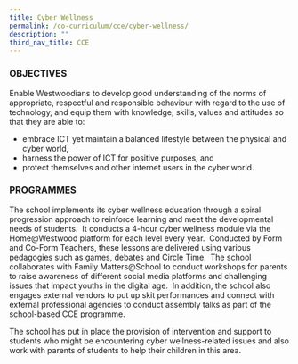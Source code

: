 ```yaml
---
title: Cyber Wellness
permalink: /co-curriculum/cce/cyber-wellness/
description: ""
third_nav_title: CCE
---
```

### OBJECTIVES

Enable Westwoodians to develop good understanding of the norms of appropriate, respectful and responsible behaviour with regard to the use of technology, and equip them with knowledge, skills, values and attitudes so that they are able to:

*   embrace ICT yet maintain a balanced lifestyle between the physical and cyber world,
*   harness the power of ICT for positive purposes, and
*   protect themselves and other internet users in the cyber world.

  

### PROGRAMMES

The school implements its cyber wellness education through a spiral progression approach to reinforce learning and meet the developmental needs of students.  It conducts a 4-hour cyber wellness module via the Home@Westwood platform for each level every year.  Conducted by Form and Co-Form Teachers, these lessons are delivered using various pedagogies such as games, debates and Circle Time.  The school collaborates with Family Matters@School to conduct workshops for parents to raise awareness of different social media platforms and challenging issues that impact youths in the digital age.  In addition, the school also engages external vendors to put up skit performances and connect with external professional agencies to conduct assembly talks as part of the school-based CCE programme.

  

The school has put in place the provision of intervention and support to students who might be encountering cyber wellness-related issues and also work with parents of students to help their children in this area.